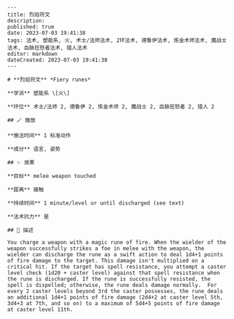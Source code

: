 
    ---
    title: 烈焰符文
    description: 
    published: true
    date: 2023-07-03 19:41:38
    tags: 法术, 塑能系, 火, 术士/法师法术, 2环法术, 德鲁伊法术, 炼金术师法术, 魔战士法术, 血脉狂怒者法术, 猎人法术
    editor: markdown
    dateCreated: 2023-07-03 19:41:38
    ---

    # **烈焰符文** *Fiery runes*

    **学派** 塑能系 \[火\] 

    **环位** 术士/法师 2, 德鲁伊 2, 炼金术师 2, 魔战士 2, 血脉狂怒者 2, 猎人 2

    ## 🪄 施放

    **施法时间** 1 标准动作

    **成分** 语言, 姿势

    ## ✨ 效果 

    **目标** melee weapon touched 

    **距离** 接触  

    **持续时间** 1 minute/level or until discharged (see text) 

    **法术抗力** 是

    ## 📖 描述

    You charge a weapon with a magic rune of fire. When the wielder of the weapon successfully strikes a foe in melee with the weapon, the wielder can discharge the rune as a swift action to deal 1d4+1 points of fire damage to the target. This damage isn't multiplied on a critical hit. If the target has spell resistance, you attempt a caster level check (1d20 + caster level) against that spell resistance when the rune is discharged. If the rune is successfully resisted, the spell is dispelled; otherwise, the rune deals damage normally.  For every 2 caster levels beyond 3rd the caster possesses, the rune deals an additional 1d4+1 points of fire damage (2d4+2 at caster level 5th, 3d4+3 at 7th, and so on) to a maximum of 5d4+5 points of fire damage at caster level 11th.
    